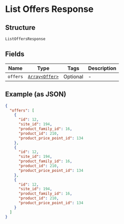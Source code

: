 
# List Offers Response

## Structure

`ListOffersResponse`

## Fields

| Name | Type | Tags | Description |
|  --- | --- | --- | --- |
| `offers` | [`Array<Offer>`](../../doc/models/offer.md) | Optional | - |

## Example (as JSON)

```json
{
  "offers": [
    {
      "id": 12,
      "site_id": 194,
      "product_family_id": 16,
      "product_id": 210,
      "product_price_point_id": 134
    },
    {
      "id": 12,
      "site_id": 194,
      "product_family_id": 16,
      "product_id": 210,
      "product_price_point_id": 134
    },
    {
      "id": 12,
      "site_id": 194,
      "product_family_id": 16,
      "product_id": 210,
      "product_price_point_id": 134
    }
  ]
}
```

